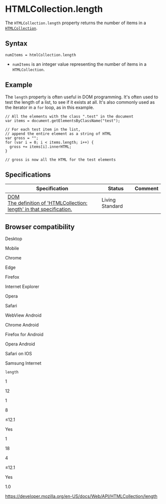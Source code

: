 HTMLCollection.length
=====================

The `HTMLCollection.length` property returns the number of items in a [`HTMLCollection`](../htmlcollection).

Syntax
------

    numItems = htmlCollection.length

-   `numItems` is an integer value representing the number of items in a `HTMLCollection`.

Example
-------

The `length` property is often useful in DOM programming. It's often used to test the length of a list, to see if it exists at all. It's also commonly used as the iterator in a `for` loop, as in this example.

    // All the elements with the class ".test" in the document
    var items = document.getElementsByClassName("test");

    // For each test item in the list,
    // append the entire element as a string of HTML
    var gross = "";
    for (var i = 0; i < items.length; i++) {
      gross += items[i].innerHTML;
    }

    // gross is now all the HTML for the test elements

Specifications
--------------

<table><thead><tr class="header"><th>Specification</th><th>Status</th><th>Comment</th></tr></thead><tbody><tr class="odd"><td><a href="https://dom.spec.whatwg.org/#dom-htmlcollection-length">DOM<br />
<span class="small">The definition of 'HTMLCollection: length' in that specification.</span></a></td><td><span class="spec-living">Living Standard</span></td><td></td></tr></tbody></table>

Browser compatibility
---------------------

Desktop

Mobile

Chrome

Edge

Firefox

Internet Explorer

Opera

Safari

WebView Android

Chrome Android

Firefox for Android

Opera Android

Safari on IOS

Samsung Internet

`length`

1

12

1

8

≤12.1

Yes

1

18

4

≤12.1

Yes

1.0

<a href="https://developer.mozilla.org/en-US/docs/Web/API/HTMLCollection/length" class="_attribution-link">https://developer.mozilla.org/en-US/docs/Web/API/HTMLCollection/length</a>
